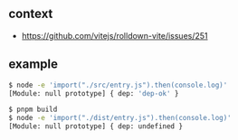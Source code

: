 ## context

- https://github.com/vitejs/rolldown-vite/issues/251

## example

```sh
$ node -e 'import("./src/entry.js").then(console.log)'
[Module: null prototype] { dep: 'dep-ok' }

$ pnpm build
$ node -e 'import("./dist/entry.js").then(console.log)'
[Module: null prototype] { dep: undefined }
```
